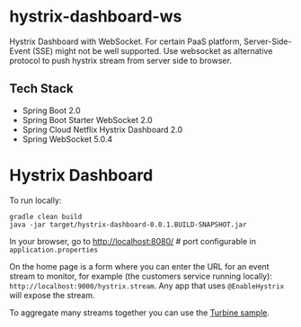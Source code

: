# hystrix-dashboard-ws
Hystrix Dashboard with WebSocket. For certain PaaS platform, Server-Side-Event (SSE) might not be well supported. 
Use websocket as alternative protocol to push hystrix stream from server side to browser. 

## Tech Stack
- Spring Boot 2.0
- Spring Boot Starter WebSocket 2.0
- Spring Cloud Netflix Hystrix Dashboard 2.0
- Spring WebSocket 5.0.4


# Hystrix Dashboard

To run locally:

````
gradle clean build
java -jar target/hystrix-dashboard-0.0.1.BUILD-SNAPSHOT.jar
````

In your browser, go to [http://localhost:8080/](http://localhost:8080/) # port configurable in `application.properties`

On the home page is a form where you can
enter the URL for an event stream to monitor, for example (the
customers service running locally):
`http://localhost:9000/hystrix.stream`. Any app that uses
`@EnableHystrix` will expose the stream.

To aggregate many streams together you can use the
[Turbine sample](https://github.com/spring-cloud-samples/turbine).
